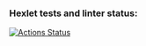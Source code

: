 ### Hexlet tests and linter status:
[![Actions Status](https://github.com/Marina-Meleshko/python-project-lvl1/workflows/hexlet-check/badge.svg)](https://github.com/Marina-Meleshko/python-project-lvl1/actions)